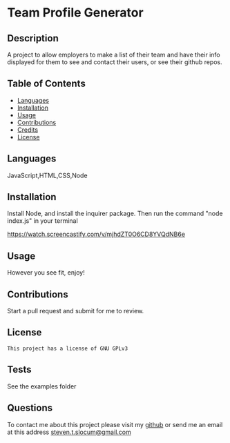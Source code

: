 # Team Profile Generator 

## Description 

A project to allow employers to make a list of their team and have their info displayed for them to see and contact their users, or see their github repos.


## Table of Contents 

* [Languages](#languages)
* [Installation](#installation)
* [Usage](#usage)
* [Contributions](#contributions)
* [Credits](#credits)
* [License](#license)

## Languages

JavaScript,HTML,CSS,Node

## Installation

Install Node, and install the inquirer package. Then run the command "node index.js" in your terminal

https://watch.screencastify.com/v/mjhdZT0O6CD8YVQdNB6e


## Usage 

However you see fit, enjoy!

## Contributions
Start a pull request and submit for me to review.

## License
    This project has a license of GNU GPLv3

## Tests
See the examples folder

## Questions
To contact me about this project please visit my [github](https://github.com/Gunther123) or send me an email at this address [steven.t.slocum@gmail.com](steven.t.slocum@gmail.com)
